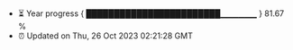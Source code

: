 - ⏳ Year progress { ████████████████████████▁▁▁▁▁▁ } 81.67 %
- ⏰ Updated on Thu, 26 Oct 2023 02:21:28 GMT

